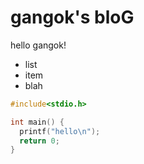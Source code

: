 # gangok's bloG

hello gangok!

 - list
 - item
 - blah
 
```c
#include<stdio.h>

int main() {
  printf("hello\n");
  return 0;
}
```
